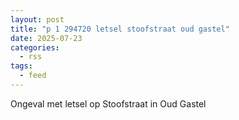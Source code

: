```yaml
---
layout: post
title: "p 1 294720 letsel stoofstraat oud gastel"
date: 2025-07-23
categories: 
  - rss
tags: 
  - feed
---
```


Ongeval met letsel op Stoofstraat in Oud Gastel
